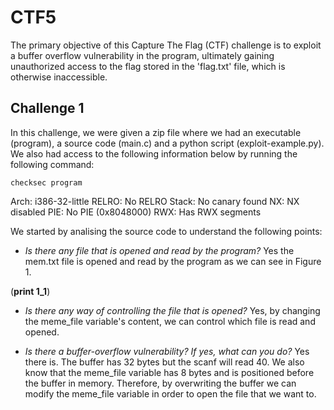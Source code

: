 # CTF5

The primary objective of this Capture The Flag (CTF) challenge is to exploit a buffer overflow vulnerability in the program, ultimately gaining unauthorized access to the flag stored in the 'flag.txt' file, which is otherwise inaccessible.

## Challenge 1

In this challenge, we were given a zip file where we had an executable (program), a source code (main.c) and a python script (exploit-example.py).
We also had access to the following information below by running the following command:

```SHELL
checksec program
```

Arch: i386-32-little
RELRO: No RELRO
Stack: No canary found
NX: NX disabled
PIE: No PIE (0x8048000)
RWX: Has RWX segments

We started by analising the source code to understand the following points:

- *Is there any file that is opened and read by the program?*
    Yes the mem.txt file is opened and read by the program as we can see in Figure 1.

(**print 1_1**)

- *Is there any way of controlling the file that is opened?* 
    Yes, by changing the meme_file variable's content, we can control which file is read and opened.

- *Is there a buffer-overflow vulnerability? If yes, what can you do?*
    Yes there is. The buffer has 32 bytes but the scanf will read 40. We also know that the meme_file variable has 8 bytes and is positioned before the buffer in memory. Therefore, by overwriting the buffer we can modify the meme_file variable in order to open the file that we want to.